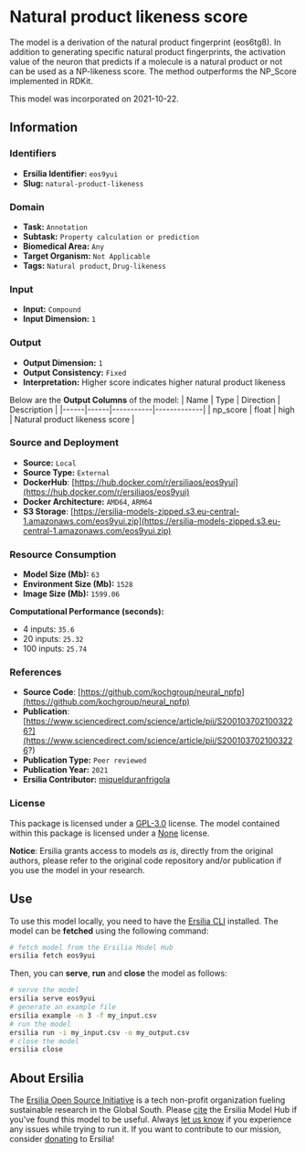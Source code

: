 # Natural product likeness score

The model is a derivation of the natural product fingerprint (eos6tg8). In addition to generating specific natural product fingerprints, the activation value of the neuron that predicts if a molecule is a natural product or not can be used as a NP-likeness score. The method outperforms the NP\_Score implemented in RDKit.

This model was incorporated on 2021-10-22.

## Information
### Identifiers
- **Ersilia Identifier:** `eos9yui`
- **Slug:** `natural-product-likeness`

### Domain
- **Task:** `Annotation`
- **Subtask:** `Property calculation or prediction`
- **Biomedical Area:** `Any`
- **Target Organism:** `Not Applicable`
- **Tags:** `Natural product`, `Drug-likeness`

### Input
- **Input:** `Compound`
- **Input Dimension:** `1`

### Output
- **Output Dimension:** `1`
- **Output Consistency:** `Fixed`
- **Interpretation:** Higher score indicates higher natural product likeness

Below are the **Output Columns** of the model:
| Name | Type | Direction | Description |
|------|------|-----------|-------------|
| np_score | float | high | Natural product likeness score |


### Source and Deployment
- **Source:** `Local`
- **Source Type:** `External`
- **DockerHub**: [https://hub.docker.com/r/ersiliaos/eos9yui](https://hub.docker.com/r/ersiliaos/eos9yui)
- **Docker Architecture:** `AMD64`, `ARM64`
- **S3 Storage**: [https://ersilia-models-zipped.s3.eu-central-1.amazonaws.com/eos9yui.zip](https://ersilia-models-zipped.s3.eu-central-1.amazonaws.com/eos9yui.zip)

### Resource Consumption
- **Model Size (Mb):** `63`
- **Environment Size (Mb):** `1528`
- **Image Size (Mb):** `1599.06`

**Computational Performance (seconds):**
- 4 inputs: `35.6`
- 20 inputs: `25.32`
- 100 inputs: `25.74`

### References
- **Source Code**: [https://github.com/kochgroup/neural_npfp](https://github.com/kochgroup/neural_npfp)
- **Publication**: [https://www.sciencedirect.com/science/article/pii/S2001037021003226?](https://www.sciencedirect.com/science/article/pii/S2001037021003226?)
- **Publication Type:** `Peer reviewed`
- **Publication Year:** `2021`
- **Ersilia Contributor:** [miquelduranfrigola](https://github.com/miquelduranfrigola)

### License
This package is licensed under a [GPL-3.0](https://github.com/ersilia-os/ersilia/blob/master/LICENSE) license. The model contained within this package is licensed under a [None](LICENSE) license.

**Notice**: Ersilia grants access to models _as is_, directly from the original authors, please refer to the original code repository and/or publication if you use the model in your research.


## Use
To use this model locally, you need to have the [Ersilia CLI](https://github.com/ersilia-os/ersilia) installed.
The model can be **fetched** using the following command:
```bash
# fetch model from the Ersilia Model Hub
ersilia fetch eos9yui
```
Then, you can **serve**, **run** and **close** the model as follows:
```bash
# serve the model
ersilia serve eos9yui
# generate an example file
ersilia example -n 3 -f my_input.csv
# run the model
ersilia run -i my_input.csv -o my_output.csv
# close the model
ersilia close
```

## About Ersilia
The [Ersilia Open Source Initiative](https://ersilia.io) is a tech non-profit organization fueling sustainable research in the Global South.
Please [cite](https://github.com/ersilia-os/ersilia/blob/master/CITATION.cff) the Ersilia Model Hub if you've found this model to be useful. Always [let us know](https://github.com/ersilia-os/ersilia/issues) if you experience any issues while trying to run it.
If you want to contribute to our mission, consider [donating](https://www.ersilia.io/donate) to Ersilia!
